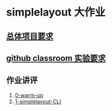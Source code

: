 # simplelayout 大作业

## [总体项目要求](https://www.yuque.com/idrl/python-training/pvvx6d)

## [github classroom 实验要求](https://www.yuque.com/idrl/python-training/av75a9)

## 作业讲评

1. [0-warm-up](https://idrl-assignment.github.io/simplelayout-comment/0-warm-up-comment.html)
1. [1-simplelayout-CLI](https://idrl-assignment.github.io/simplelayout-comment/1-simplelayout-CLI-comment.html)